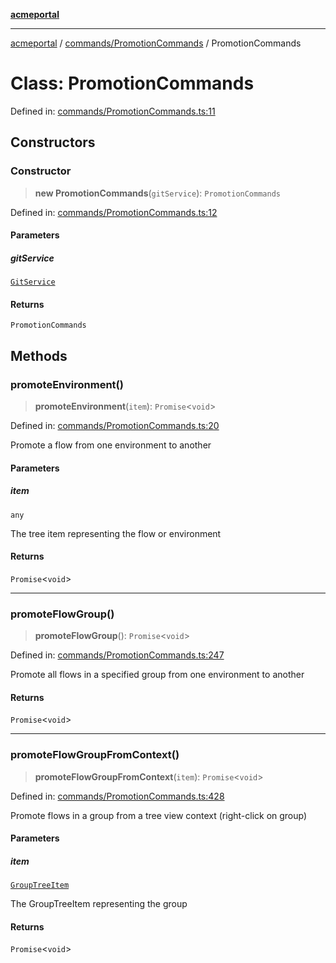 [**acmeportal**](../../../README.md)

***

[acmeportal](../../../README.md) / [commands/PromotionCommands](../README.md) / PromotionCommands

# Class: PromotionCommands

Defined in: [commands/PromotionCommands.ts:11](https://github.com/blackwhitehere/acme-portal/blob/main/src/commands/PromotionCommands.ts#L11)

## Constructors

### Constructor

> **new PromotionCommands**(`gitService`): `PromotionCommands`

Defined in: [commands/PromotionCommands.ts:12](https://github.com/blackwhitehere/acme-portal/blob/main/src/commands/PromotionCommands.ts#L12)

#### Parameters

##### gitService

[`GitService`](../../../utils/gitService/classes/GitService.md)

#### Returns

`PromotionCommands`

## Methods

### promoteEnvironment()

> **promoteEnvironment**(`item`): `Promise`\<`void`\>

Defined in: [commands/PromotionCommands.ts:20](https://github.com/blackwhitehere/acme-portal/blob/main/src/commands/PromotionCommands.ts#L20)

Promote a flow from one environment to another

#### Parameters

##### item

`any`

The tree item representing the flow or environment

#### Returns

`Promise`\<`void`\>

***

### promoteFlowGroup()

> **promoteFlowGroup**(): `Promise`\<`void`\>

Defined in: [commands/PromotionCommands.ts:247](https://github.com/blackwhitehere/acme-portal/blob/main/src/commands/PromotionCommands.ts#L247)

Promote all flows in a specified group from one environment to another

#### Returns

`Promise`\<`void`\>

***

### promoteFlowGroupFromContext()

> **promoteFlowGroupFromContext**(`item`): `Promise`\<`void`\>

Defined in: [commands/PromotionCommands.ts:428](https://github.com/blackwhitehere/acme-portal/blob/main/src/commands/PromotionCommands.ts#L428)

Promote flows in a group from a tree view context (right-click on group)

#### Parameters

##### item

[`GroupTreeItem`](../../../treeView/items/GroupTreeItem/classes/GroupTreeItem.md)

The GroupTreeItem representing the group

#### Returns

`Promise`\<`void`\>
